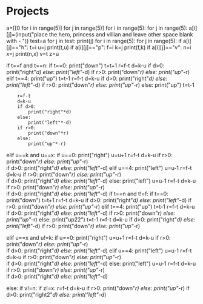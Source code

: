 # Projects
a=[[0 for i in range(5)] for j in range(5)]
for i in range(5):
    for j in range(5):
        a[i][j]=(input("place the hero, princess and villian and leave other space blank with - "))
test=a
for j in test:
    print(j)
for i in range(5):
    for j in range(5):
        if a[i][j]=="h":
           t=i
           u=j
           print(t,u)
        if a[i][j]=="p":
           f=i
           k=j
           print(f,k)
        if a[i][j]=="v":
           n=i
           x=j
           print(n,x)
v=t
z=u
           
if t==f and t==n:
    if t==0:
        print("down")
        t=t+1
        r=f-t
        d=k-u
        if d>0:
            print("right"*d)
        else:
            print("left"*-d)
        if r>0:
            print("down"*r)
        else:
            print("up"*-r)
    elif t==4:
        print("up")
        t=t-1
         r=f-t
        d=k-u
        if d>0:
            print("right"*d)
        else:
            print("left"*-d)
        if r>0:
            print("down"*r)
        else:
            print("up"*-r)
    else:
        print("up")
        t=t-1
        
        r=f-t
        d=k-u
        if d>0:
            print("right"*d)
        else:
            print("left"*-d)
        if r>0:
            print("down"*r)
        else:
            print("up"*-r)
            
elif u==k and u==x:
    if u==0:
        print("right")
        u=u+1
        r=f-t
        d=k-u
        if r>0:
            print("down"*r)
        else:
            print("up"*-r)      
        if d>0:
            print("right"*d)
        else:
            print("left"*-d)
    elif u==4:
         print("left")
         u=u-1
         r=f-t
         d=k-u
         if r>0:
            print("down"*r)
         else:
            print("up"*-r)      
         if d>0:
            print("right"*d)
         else:
            print("left"*-d)
    else:
        print("left")
        u=u-1
        r=f-t
        d=k-u
        if r>0:
            print("down"*r)
        else:
            print("up"*-r)      
        if d>0:
            print("right"*d)
        else:
            print("left"*-d)
if t==n and t!=f:
    if t==0:
        print("down")
        t=t+1
        r=f-t
        d=k-u
        if d>0:
            print("right"*d)
        else:
            print("left"*-d)
        if r>0:
            print("down"*r)
        else:
            print("up"*-r)
    elif t==4:
        print("up")
        t=t-1
        r=f-t
        d=k-u
        if d>0:
            print("right"*d)
        else:
            print("left"*-d)
        if r>0:
            print("down"*r)
        else:
            print("up"*-r)
    else:
        print("up22")
        t=t-1
        r=f-t
        d=k-u
        if d>0:
            print("right"*d)
        else:
            print("left"*-d)
        if r>0:
            print("down"*r)
        else:
            print("up"*-r)
        
elif u==x and u!=k:
    if u==0:
        print("right")
        u=u+1
        r=f-t
        d=k-u
        if r>0:
            print("down"*r)
        else:
            print("up"*-r)      
        if d>0:
            print("right"*d)
        else:
            print("left"*-d)
    elif u==4:
         print("left")
         u=u-1
         r=f-t
         d=k-u
         if r>0:
            print("down"*r)
         else:
            print("up"*-r)      
         if d>0:
            print("right"*d)
         else:
            print("left"*-d)
    else:
         print("left")
         u=u-1
         r=f-t
         d=k-u
         if r>0:
            print("down"*r)
         else:
            print("up"*-r)      
         if d>0:
            print("right"*d)
         else:
            print("left"*-d)
             
else:
    if v!=n:
        if z!=x:
            r=f-t
            d=k-u
            if r>0:
               print("down"*r)
            else:
               print("up"*-r)
            if d>0:
               print("right2"*d)
            else:
               print("left"*-d)
            
            
              
                 
        
    
    
         
            
  

